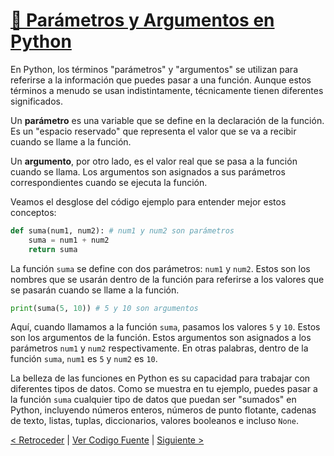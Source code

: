 # [🚀 Parámetros y Argumentos en Python](https://github.com/YonRasgg/Curso-de-Python-Desde-Cero/blob/main/9.%20Funciones/5.ParametrosArgumentos.py)

En Python, los términos "parámetros" y "argumentos" se utilizan para referirse a la información que puedes pasar a una función. Aunque estos términos a menudo se usan indistintamente, técnicamente tienen diferentes significados.

Un **parámetro** es una variable que se define en la declaración de la función. Es un "espacio reservado" que representa el valor que se va a recibir cuando se llame a la función.

Un **argumento**, por otro lado, es el valor real que se pasa a la función cuando se llama. Los argumentos son asignados a sus parámetros correspondientes cuando se ejecuta la función.

Veamos el desglose del código ejemplo para entender mejor estos conceptos:

```python
def suma(num1, num2): # num1 y num2 son parámetros
    suma = num1 + num2
    return suma
```

La función `suma` se define con dos parámetros: `num1` y `num2`. Estos son los nombres que se usarán dentro de la función para referirse a los valores que se pasarán cuando se llame a la función.

```python
print(suma(5, 10)) # 5 y 10 son argumentos
```

Aquí, cuando llamamos a la función `suma`, pasamos los valores `5` y `10`. Estos son los argumentos de la función. Estos argumentos son asignados a los parámetros `num1` y `num2` respectivamente. En otras palabras, dentro de la función `suma`, `num1` es `5` y `num2` es `10`.

La belleza de las funciones en Python es su capacidad para trabajar con diferentes tipos de datos. Como se muestra en tu ejemplo, puedes pasar a la función `suma` cualquier tipo de datos que puedan ser "sumados" en Python, incluyendo números enteros, números de punto flotante, cadenas de texto, listas, tuplas, diccionarios, valores booleanos e incluso `None`.

[< Retroceder](https://github.com/YonRasgg/Curso-de-Python-Desde-Cero/blob/main/9.%20Funciones/4.ReturnFunciones.md) | [Ver Codigo Fuente](https://github.com/YonRasgg/Curso-de-Python-Desde-Cero/blob/main/9.%20Funciones/5.ParametrosArgumentos.py) | [Siguiente >](https://github.com/YonRasgg/Curso-de-Python-Desde-Cero/blob/main/9.%20Funciones/6.VariablesGlobales.md)
